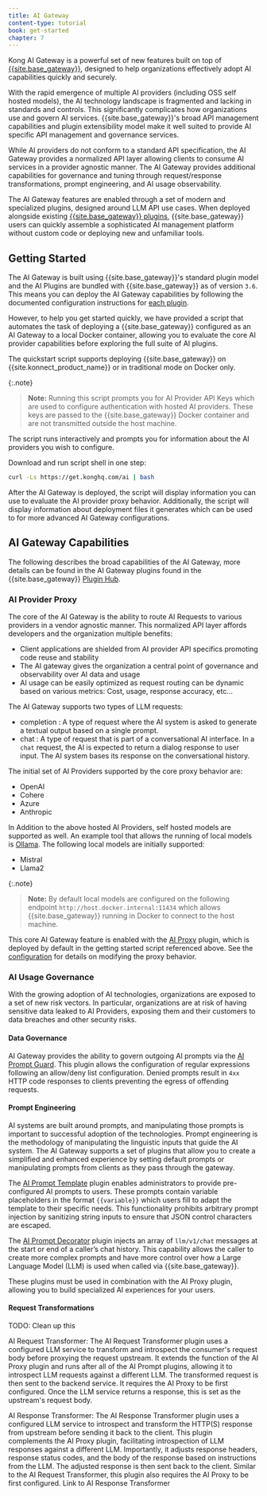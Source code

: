 ```yaml
---
title: AI Gateway
content-type: tutorial
book: get-started
chapter: 7
---
```


Kong AI Gateway is a powerful set of new features built on top of [{{site.base_gateway}}](/gateway/latest/), 
designed to help organizations effectively adopt AI capabilities quickly and securely.

With the rapid emergence of multiple AI providers (including OSS self hosted models), 
the AI technology landscape is fragmented and lacking in standards and controls. This 
significantly complicates how organizations use and govern AI services. {{site.base_gateway}}'s 
broad API management capabilities and plugin extensibility model make it well suited to 
provide AI specific API management and governance services.

While AI providers do not conform to a standard API specification, the AI Gateway provides a 
normalized API layer allowing clients to consume AI services in a provider agnostic manner. The
AI Gateway provides additional capabilities for governance and tuning through request/response 
transformations, prompt engineering, and AI usage observability.

The AI Gateway features are enabled through a set of modern and specialized plugins, 
designed around LLM API use cases. When deployed alongside existing [{{site.base_gateway}} plugins](/hub), 
{{site.base_gateway}} users can quickly assemble a sophisticated AI management platform 
without custom code or deploying new and unfamiliar tools.

## Getting Started

The AI Gateway is built using {{site.base_gateway}}'s standard plugin model and the AI Plugins are bundled 
with {{site.base_gateway}} as of version `3.6`. This means you can deploy the AI Gateway
capabilities by following the documented configuration instructions for [each plugin](/hub/?category=ai). 

However, to help you get started quickly, we have provided a script that automates the task of 
deploying a {{site.base_gateway}} configured as an AI Gateway to a local Docker container, 
allowing you to evaluate the core AI provider capabilities before exploring the full suite of AI plugins.

The quickstart script supports deploying {{site.base_gateway}} on {{site.konnect_product_name}} or 
in traditional mode on Docker only.

{:.note}
> **Note:**
> Running this script prompts you for AI Provider API Keys which are used to configure authentication with
> hosted AI providers. These keys are passed to the {{site.base_gateway}} Docker container and are 
> not transmitted outside the host machine.

The script runs interactively and prompts you for information about the AI providers you wish to configure.

Download and run script shell in one step:

```sh
curl -Ls https://get.konghq.com/ai | bash
```

After the AI Gateway is deployed, the script will display information you can use to evaluate the 
AI provider proxy behavior. Additionally, the script will display information about deployment
files it generates which can be used to for more advanced AI Gateway configurations. 

## AI Gateway Capabilities 

The following describes the broad capabilities of the AI Gateway, more details can be found
in the AI Gateway plugins found in the {{site.base_gateway}} [Plugin Hub](/hub/?category=ai).

### AI Provider Proxy

The core of the AI Gateway is the ability to route AI Requests to various providers in a vendor agnostic
manner. This normalized API layer affords developers and the organization multiple benefits:

* Client applications are shielded from AI provider API specifics promoting code reuse and stability 
* The AI gateway gives the organization a central point of governance and observability over AI data and usage
* AI usage can be easily optimized as request routing can be dynamic based on various metrics: Cost, usage, response accuracy, etc...

The AI Gateway supports two types of LLM requests: 

* completion : A type of request where the AI system is asked to generate a textual output based on a single prompt. 
* chat : A type of request that is part of a conversational AI interface. In a `chat` request, the AI is expected to return
  a dialog response to user input. The AI system bases its response on the conversational history. 

The initial set of AI Providers supported by the core proxy behavior are:

* OpenAI 
* Cohere
* Azure
* Anthropic

In Addition to the above hosted AI Providers, self hosted models are supported as well. An example
tool that allows the running of local models is [Ollama](https://ollama.ai/).  The following local
models are initially supported:

* Mistral
* Llama2

{:.note}
> **Note:**
> By default local models are configured on the following endpoint `http://host.docker.internal:11434`
> which allows {{site.base_gateway}} running in Docker to connect to the host machine. 

This core AI Gateway feature is enabled with the [AI Proxy](hub/kong-inc/ai-proxy) plugin, which is
deployed by default in the getting started script referenced above. See the 
[configuration](hub/ai-proxy/configuration/) for details on modifying the proxy behavior.

### AI Usage Governance

With the growing adoption of AI technologies, organizations are exposed to a set of new risk vectors. In particular,
organizations are at risk of having sensitive data leaked to AI Providers, exposing them and 
their customers to data breaches and other security risks. 

#### Data Governance

AI Gateway provides the ability to govern outgoing AI prompts via the 
[AI Prompt Guard](/hub/kong-inc/ai-prompt-guard). This plugin allows the configuration of regular expressions
following an allow/deny list configuration. Denied prompts result in `4xx` HTTP code responses to clients preventing
the egress of offending requests.

#### Prompt Engineering

AI systems are built around prompts, and manipulating those prompts is important to successful adoption of the technologies.
Prompt engineering is the methodology of manipulating the linguistic inputs that guide the AI system. The AI Gateway 
supports a set of plugins that allow you to create a simplified and enhanced experience by setting default prompts or manipulating
prompts from clients as they pass through the gateway.

The [AI Prompt Template](/hub/kong-inc/ai-prompt-template) plugin enables administrators to provide pre-configured AI prompts to users. These prompts contain variable 
placeholders in the format `{{variable}}` which users fill to adapt the template to their specific needs. This functionality 
prohibits arbitrary prompt injection by sanitizing string inputs to ensure that JSON control characters are escaped. 

The [AI Prompt Decorator](/hub/kong-inc/ai-prompt-decorator) plugin injects an array of `llm/v1/chat` messages at the 
start or end of a caller’s chat history. This capability allows the caller to create more complex prompts and have more control 
over how a Large Language Model (LLM) is used when called via {{site.base_gateway}}.

These plugins must be used in combination with the AI Proxy plugin, allowing you to build specialized AI experiences for your users.

#### Request Transformations

TODO: Clean up this

AI Request Transformer: The AI Request Transformer plugin uses a configured LLM service to transform and introspect the 
consumer's request body before proxying the request upstream. It extends the function of the AI Proxy plugin and runs after all of the 
AI Prompt plugins, allowing it to introspect LLM requests against a different LLM. The transformed request is then sent to the backend service. 
It requires the AI Proxy to be first configured. Once the LLM service returns a response, this is set as the upstream's request body. 

AI Response Transformer: The AI Response Transformer plugin uses a configured LLM service to introspect and transform the 
HTTP(S) response from upstream before sending it back to the client. This plugin complements the AI Proxy plugin, facilitating 
introspection of LLM responses against a different LLM. Importantly, it adjusts response headers, response status codes, and the body of the 
response based on instructions from the LLM. The adjusted response is then sent back to the client. Similar to the AI Request Transformer, 
this plugin also requires the AI Proxy to be first configured. Link to AI Response Transformer


